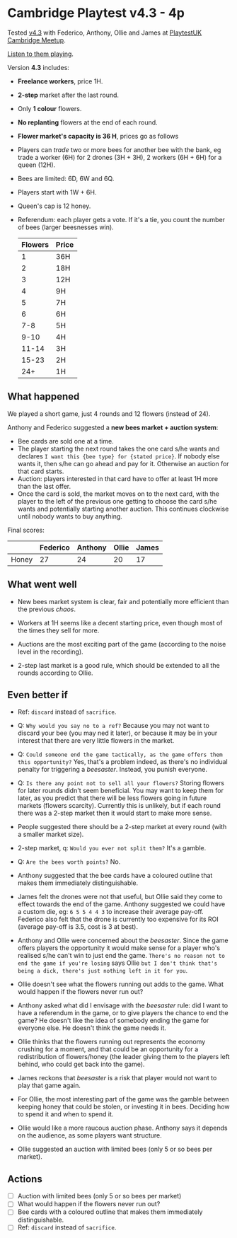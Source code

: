# Cambridge Playtest v4.3 - 4p

Tested [v4.3](../versions/v4.3) with Federico, Anthony, Ollie and James at [PlaytestUK Cambridge Meetup](https://www.meetup.com/Playtest/events/241141425/).

[Listen to them playing](https://soundcloud.com/bpt20170704/federico-anthony-ollie-and-james-v43-cambridge-playtestuk?in=beesness/sets/playtesting).

Version **4.3** includes:

* **Freelance workers**, price 1H.
* **2-step** market after the last round.
* Only **1 colour** flowers.
* **No replanting** flowers at the end of each round.
* **Flower market's capacity is 36 H**, prices go as follows 
* Players can *trade* two or more bees for another bee with the bank, eg trade a worker (6H) for 2 drones (3H + 3H), 2 workers (6H + 6H) for a queen (12H).
* Bees are limited: 6D, 6W and 6Q.
* Players start with 1W + 6H.
* Queen's cap is 12 honey.
* Referendum: each player gets a vote. If it's a tie, you count the number of bees (larger beesnesses win).

	| Flowers | Price | 
	|--|--|
	| 1 | 36H |
	| 2 | 18H |
	| 3 | 12H |
	| 4 | 9H |
	| 5 | 7H |
	| 6 | 6H |
	| 7-8 | 5H |
	| 9-10 | 4H |
	| 11-14 | 3H |
	| 15-23 | 2H |
	| 24+ | 1H |

## What happened

We played a short game, just 4 rounds and 12 flowers (instead of 24).

Anthony and Federico suggested a **new bees market + auction system**: 

* Bee cards are sold one at a time. 
* The player starting the next round takes the one card s/he wants and declares `I want this {bee type} for {stated price}`. If nobody else wants it, then s/he can go ahead and pay for it. Otherwise an auction for that card starts. 
* Auction: players interested in that card have to offer at least 1H more than the last offer.
* Once the card is sold, the market moves on to the next card, with the player to the left of the previous one getting to choose the card s/he wants and potentially starting another auction. This continues clockwise until nobody wants to buy anything.   

Final scores:

| | Federico | Anthony | Ollie | James | 
|--|--|--|--|--|
| Honey | 27 | 24 | 20 | 17 |

## What went well

* New bees market system is clear, fair and potentially more efficient than the previous *chaos*.

* Workers at 1H seems like a decent starting price, even though most of the times they sell for more. 

* Auctions are the most exciting part of the game (according to the noise level in the recording).

* 2-step last market is a good rule, which should be extended to all the rounds according to Ollie.

## Even better if

* Ref: `discard` instead of `sacrifice`.

* Q: `Why would you say no to a ref?` Because you may not want to discard your bee (you may ned it later), or because it may be in your interest that there are very little flowers in the market. 

* Q: `Could someone end the game tactically, as the game offers them this opportunity?` Yes, that's a problem indeed, as there's no individual penalty for triggering a *beesaster*. Instead, you punish everyone. 

* Q: `Is there any point not to sell all your flowers?` Storing flowers for later rounds didn't seem beneficial. You may want to keep them for later, as you predict that there will be less flowers going in future markets (flowers scarcity). Currently this is unlikely, but if each round there was a 2-step market then it would start to make more sense.

* People suggested there should be a 2-step market at every round (with a smaller market size).

* 2-step market, q: `Would you ever not split them?` It's a gamble.

* Q: `Are the bees worth points?` No.

* Anthony suggested that the bee cards have a coloured outline that makes them immediately distinguishable.

* James felt the drones were not that useful, but Ollie said they come to effect towards the end of the game. Anthony suggested we could have a custom die, eg: `6 5 5 4 4 3` to increase their average pay-off. Federico also felt that the drone is currently too expensive for its ROI (average pay-off is 3.5, cost is 3 at best).

* Anthony and Ollie were concerned about the *beesaster*. Since the game offers players the opportunity it would make sense for a player who's realised s/he can't win to just end the game. `There's no reason not to end the game if you're losing` says Ollie `but I don't think that's being a dick, there's just nothing left in it for you`.

* Ollie doesn't see what the flowers running out adds to the game. What would happen if the flowers never run out? 

* Anthony asked what did I envisage with the *beesaster* rule: did I want to have a referendum in the game, or to give players the chance to end the game? He doesn't like the idea of somebody ending the game for everyone else. He doesn't think the game needs it. 

* Ollie thinks that the flowers running out represents the economy crushing for a moment, and that could be an opportunity for a redistribution of flowers/honey (the leader giving them to the players left behind, who could get back into the game). 

* James reckons that *beesaster* is a risk that player would not want to play that game again.

* For Ollie, the most interesting part of the game was the gamble between keeping honey that could be stolen, or investing it in bees. Deciding how to spend it and when to spend it.

* Ollie would like a more raucous auction phase. Anthony says it depends on the audience, as some players want structure.

* Ollie suggested an auction with limited bees (only 5 or so bees per market).

## Actions

- [ ] Auction with limited bees (only 5 or so bees per market)
- [ ] What would happen if the flowers never run out? 
- [ ] Bee cards with a coloured outline that makes them immediately distinguishable.
- [ ] Ref: `discard` instead of `sacrifice`.